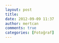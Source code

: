 ```yaml
---
layout: post
title: 
date: 2012-09-09 11:37
author: mertcan
comments: true
categories: [Fotoğraf]
---
```

<div class="separator" style="clear: both; text-align: center;"><a style="margin-left: 1em; margin-right: 1em;" href="http://www.mertcanekren.com/blog/wp-content/uploads/2012/09/blogger-image-763289152.jpg"><img src="http://www.mertcanekren.com/blog/wp-content/uploads/2012/09/blogger-image-763289152.jpg" alt="" border="0" /></a></div>
